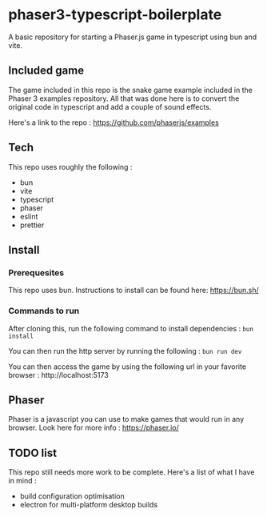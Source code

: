 # phaser3-typescript-boilerplate

A basic repository for starting a Phaser.js game in typescript using bun and vite.

## Included game

The game included in this repo is the snake game example included in the Phaser 3 examples repository. All that was done here is to convert the original code in typescript and add a couple of sound effects.

Here's a link to the repo : https://github.com/phaserjs/examples

## Tech

This repo uses roughly the following :

- bun
- vite
- typescript
- phaser
- eslint
- prettier

## Install

### Prerequesites

This repo uses bun. Instructions to install can be found here: https://bun.sh/ 

### Commands to run

After cloning this, run the following command to install dependencies : `bun install`

You can then run the http server by running the following : `bun run dev`

You can then access the game by using the following url in your favorite browser : http://localhost:5173

## Phaser

Phaser is a javascript you can use to make games that would run in any browser. Look here for more info : https://phaser.io/

## TODO list

This repo still needs more work to be complete. Here's a list of what I have in mind :

- build configuration optimisation
- electron for multi-platform desktop builds
